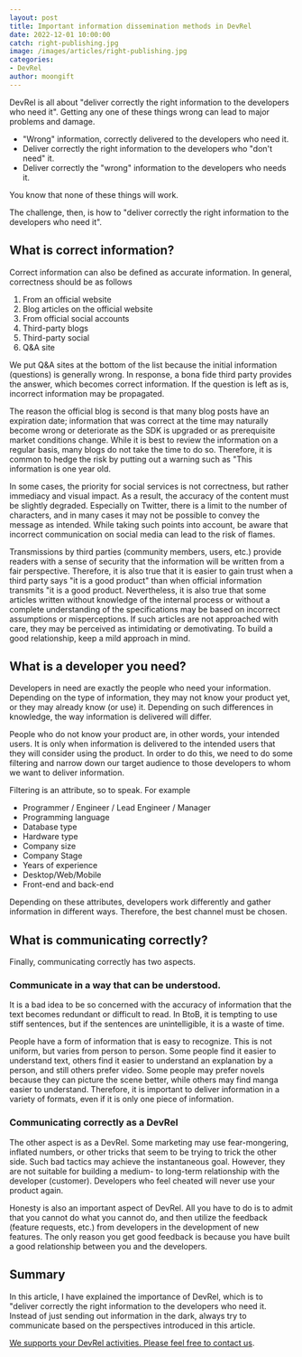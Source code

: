 ```yaml
---
layout: post
title: Important information dissemination methods in DevRel
date: 2022-12-01 10:00:00
catch: right-publishing.jpg
image: /images/articles/right-publishing.jpg
categories:
- DevRel
author: moongift
---
```


DevRel is all about "deliver correctly the right information to the developers who need it". Getting any one of these things wrong can lead to major problems and damage.

- "Wrong" information, correctly delivered to the developers who need it.
- Deliver correctly the right information to the developers who "don't need" it.
- Deliver correctly the "wrong" information to the developers who needs it.

You know that none of these things will work.

The challenge, then, is how to "deliver correctly the right information to the developers who need it".

## What is correct information?

Correct information can also be defined as accurate information. In general, correctness should be as follows

1. From an official website
2. Blog articles on the official website
3. From official social accounts
4. Third-party blogs
5. Third-party social
6. Q&A site

We put Q&A sites at the bottom of the list because the initial information (questions) is generally wrong. In response, a bona fide third party provides the answer, which becomes correct information. If the question is left as is, incorrect information may be propagated.

The reason the official blog is second is that many blog posts have an expiration date; information that was correct at the time may naturally become wrong or deteriorate as the SDK is upgraded or as prerequisite market conditions change. While it is best to review the information on a regular basis, many blogs do not take the time to do so. Therefore, it is common to hedge the risk by putting out a warning such as "This information is one year old.

In some cases, the priority for social services is not correctness, but rather immediacy and visual impact. As a result, the accuracy of the content must be slightly degraded. Especially on Twitter, there is a limit to the number of characters, and in many cases it may not be possible to convey the message as intended. While taking such points into account, be aware that incorrect communication on social media can lead to the risk of flames.

Transmissions by third parties (community members, users, etc.) provide readers with a sense of security that the information will be written from a fair perspective. Therefore, it is also true that it is easier to gain trust when a third party says "it is a good product" than when official information transmits "it is a good product. Nevertheless, it is also true that some articles written without knowledge of the internal process or without a complete understanding of the specifications may be based on incorrect assumptions or misperceptions. If such articles are not approached with care, they may be perceived as intimidating or demotivating. To build a good relationship, keep a mild approach in mind.

## What is a developer you need?

Developers in need are exactly the people who need your information. Depending on the type of information, they may not know your product yet, or they may already know (or use) it. Depending on such differences in knowledge, the way information is delivered will differ.

People who do not know your product are, in other words, your intended users. It is only when information is delivered to the intended users that they will consider using the product. In order to do this, we need to do some filtering and narrow down our target audience to those developers to whom we want to deliver information.

Filtering is an attribute, so to speak. For example

- Programmer / Engineer / Lead Engineer / Manager
- Programming language
- Database type
- Hardware type
- Company size
- Company Stage
- Years of experience
- Desktop/Web/Mobile
- Front-end and back-end

Depending on these attributes, developers work differently and gather information in different ways. Therefore, the best channel must be chosen.

## What is communicating correctly?

Finally, communicating correctly has two aspects.

### Communicate in a way that can be understood.

It is a bad idea to be so concerned with the accuracy of information that the text becomes redundant or difficult to read. In BtoB, it is tempting to use stiff sentences, but if the sentences are unintelligible, it is a waste of time.

People have a form of information that is easy to recognize. This is not uniform, but varies from person to person. Some people find it easier to understand text, others find it easier to understand an explanation by a person, and still others prefer video. Some people may prefer novels because they can picture the scene better, while others may find manga easier to understand. Therefore, it is important to deliver information in a variety of formats, even if it is only one piece of information.

### Communicating correctly as a DevRel

The other aspect is as a DevRel. Some marketing may use fear-mongering, inflated numbers, or other tricks that seem to be trying to trick the other side. Such bad tactics may achieve the instantaneous goal. However, they are not suitable for building a medium- to long-term relationship with the developer (customer). Developers who feel cheated will never use your product again.

Honesty is also an important aspect of DevRel. All you have to do is to admit that you cannot do what you cannot do, and then utilize the feedback (feature requests, etc.) from developers in the development of new features. The only reason you get good feedback is because you have built a good relationship between you and the developers.

## Summary

In this article, I have explained the importance of DevRel, which is to "deliver correctly the right information to the developers who need it. Instead of just sending out information in the dark, always try to communicate based on the perspectives introduced in this article.

[We supports your DevRel activities. Please feel free to contact us](/contact).
